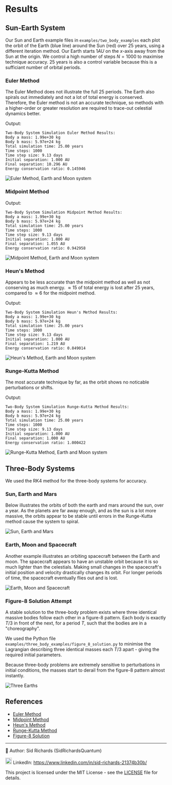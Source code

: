 # Results

## Sun-Earth System

Our Sun and Earth example files in ```examples/two_body_examples``` each plot the orbit of the Earth (blue line) around the Sun (red) over $25$ years, using a different iteration method.
Our Earth starts $1AU$ on the $x$-axis away from the Sun at the origin.
We control a high number of steps $N=1000$ to maximise technique accuracy.
$25$ years is also a control variable because this is a sufficiant number of orbital periods.

### Euler Method

The Euler Method does not illustrate the full $25$ periods.
The Earth also spirals out immediately and not a lot of total energy is conserved.
Therefore, the Euler method is not an accurate technique, so methods with a higher-order or greater resolution are required to trace-out celestial dynamics better.

Output:
```
Two-Body System Simulation Euler Method Results:
Body a mass: 1.99e+30 kg
Body b mass: 5.97e+24 kg
Total simulation time: 25.00 years
Time steps: 1000
Time step size: 9.13 days
Initial separation: 1.000 AU
Final separation: 10.296 AU
Energy conservation ratio: 0.145946
```
![Euler Method, Earth and Moon system](images/sun_earth_euler.png)

### Midpoint Method

Output:
```
Two-Body System Simulation Midpoint Method Results:
Body a mass: 1.99e+30 kg
Body b mass: 5.97e+24 kg
Total simulation time: 25.00 years
Time steps: 1000
Time step size: 9.13 days
Initial separation: 1.000 AU
Final separation: 1.055 AU
Energy conservation ratio: 0.942958
```
![Midpoint Method, Earth and Moon system](images/sun_earth_midpoint.png)

### Heun's Method

Appears to be less accurate than the midpoint method as well as not conserving as much energy.
$\approx 15%$ of total energy is lost after $25$ years, compared to $\approx 6%$ for the midpoint method.

Output:
```
Two-Body System Simulation Heun's Method Results:
Body a mass: 1.99e+30 kg
Body b mass: 5.97e+24 kg
Total simulation time: 25.00 years
Time steps: 1000
Time step size: 9.13 days
Initial separation: 1.000 AU
Final separation: 1.219 AU
Energy conservation ratio: 0.849014
```
![Heun's Method, Earth and Moon system](images/sun_earth_heuns.png)

### Runge-Kutta Method

The most accurate technique by far, as the orbit shows no noticable perturbations or shifts.

Output:
```
Two-Body System Simulation Runge-Kutta Method Results:
Body a mass: 1.99e+30 kg
Body b mass: 5.97e+24 kg
Total simulation time: 25.00 years
Time steps: 1000
Time step size: 9.13 days
Initial separation: 1.000 AU
Final separation: 1.000 AU
Energy conservation ratio: 1.000422
```
![Runge-Kutta Method, Earth and Moon system](images/sun_earth_runge_kutta.png)

## Three-Body Systems

We used the RK4 method for the three-body systems for accuracy.

### Sun, Earth and Mars

Below illustrates the orbits of both the earth and mars around the sun, over a year.
As the planets are far away enough, and as the sun is a lot more massive, the orbits appear to be stable until errors in the Runge-Kutta method cause the system to spiral.

![Sun, Earth and Mars](images/earth_mars_sun.png)

### Earth, Moon and Spacecraft

Another example illustrates an orbiting spacecraft between the Earth and moon.
The spacecraft appears to have an unstable orbit because it is so much lighter than the celestials.
Making small changes in the spacecraft's initial position and velocity drastically changes its orbit.
For longer periods of time, the spacecraft eventually flies out and is lost.

![Earth, Moon and Spacecraft](images/earth_moon_spacecraft.png)

### Figure-8 Solution Attempt

A stable solution to the three-body problem exists where three identical massive bodies follow each other in a figure-8 pattern.
Each body is exactly $T/3$ in front of the next, for a period $T$, such that the bodies are in a "choreography".

We used the Python file ```examples/three_body_examples/figure_8_solution.py``` to minimise the Lagrangian describing three identical masses each $T/3$ apart - giving the required initial parameters.

Because three-body problems are extremely sensitive to perturbations in initial conditions, the masses start to derail from the figure-8 pattern almost instantly.

![Three Earths](images/three_earths.png)

## References

- [Euler Method](https://en.m.wikipedia.org/wiki/Euler_method)
- [Midpoint Method](https://en.m.wikipedia.org/wiki/Midpoint_method)
- [Heun's Method](https://en.wikipedia.org/wiki/Heun%27s_method)
- [Runge-Kutta Method](https://en.m.wikipedia.org/wiki/Runge–Kutta_methods)
- [Figure-8 Solution](https://en.m.wikipedia.org/wiki/Three-body_problem)

---

📘 Author: Sid Richards (SidRichardsQuantum)

<img src="https://cdn.jsdelivr.net/gh/devicons/devicon/icons/linkedin/linkedin-original.svg" width="20" /> LinkedIn: https://www.linkedin.com/in/sid-richards-21374b30b/

This project is licensed under the MIT License - see the [LICENSE](LICENSE) file for details.
